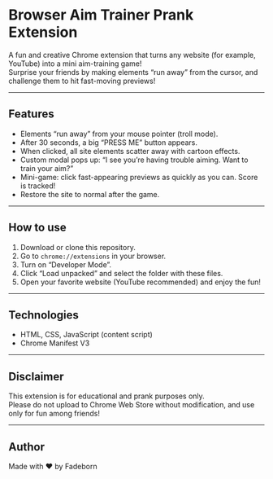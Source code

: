 # Browser Aim Trainer Prank Extension

A fun and creative Chrome extension that turns any website (for example, YouTube) into a mini aim-training game!  
Surprise your friends by making elements “run away” from the cursor, and challenge them to hit fast-moving previews!

---

## Features

- Elements “run away” from your mouse pointer (troll mode).
- After 30 seconds, a big “PRESS ME” button appears.
- When clicked, all site elements scatter away with cartoon effects.
- Custom modal pops up: “I see you’re having trouble aiming. Want to train your aim?”
- Mini-game: click fast-appearing previews as quickly as you can. Score is tracked!
- Restore the site to normal after the game.

---

## How to use

1. Download or clone this repository.
2. Go to `chrome://extensions` in your browser.
3. Turn on “Developer Mode”.
4. Click “Load unpacked” and select the folder with these files.
5. Open your favorite website (YouTube recommended) and enjoy the fun!

---

## Technologies

- HTML, CSS, JavaScript (content script)
- Chrome Manifest V3

---

## Disclaimer

This extension is for educational and prank purposes only.  
Please do not upload to Chrome Web Store without modification, and use only for fun among friends!

---

## Author

Made with ❤️ by Fadeborn
